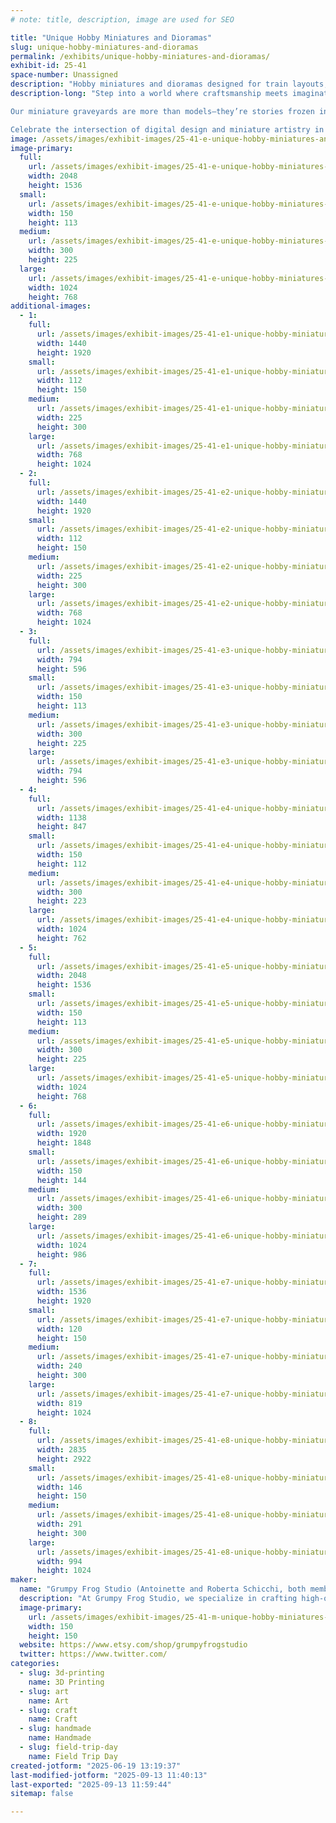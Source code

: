 ```yaml
---
# note: title, description, image are used for SEO

title: "Unique Hobby Miniatures and Dioramas"
slug: unique-hobby-miniatures-and-dioramas
permalink: /exhibits/unique-hobby-miniatures-and-dioramas/
exhibit-id: 25-41
space-number: Unassigned
description: "Hobby miniatures and dioramas designed for train layouts, doll collections, and fantasy scenes."
description-long: "Step into a world where craftsmanship meets imagination in an exhibit showcasing artist designed and developed hobby miniatures and dioramas designed for train layouts, doll collections, and fantasy scenes. Each piece is meticulously crafted using advanced 3D sculpting tools like ZBrush, allowing the artist to shape intricate details and bring life to tiny landscapes, accessories, and structures.

Our miniature graveyards are more than models—they’re stories frozen in scale. The use of digital sculpting revolutionizes traditional miniature-making by blending modern technology with the timeless charm of hand-painted finishes and customized scenes. Our designs are based off real gravestones in Pensacola, Florida. 

Celebrate the intersection of digital design and miniature artistry in this immersive showcase of creativity, scale, and storytelling."
image: /assets/images/exhibit-images/25-41-e-unique-hobby-miniatures-and-dioramas-att-wbxpjkajtp-nrqsemp5oj3ybou4h-ivg8eoimnjglzq-300x225.jpeg
image-primary: 
  full:
    url: /assets/images/exhibit-images/25-41-e-unique-hobby-miniatures-and-dioramas-att-wbxpjkajtp-nrqsemp5oj3ybou4h-ivg8eoimnjglzq-full.jpeg
    width: 2048
    height: 1536
  small:
    url: /assets/images/exhibit-images/25-41-e-unique-hobby-miniatures-and-dioramas-att-wbxpjkajtp-nrqsemp5oj3ybou4h-ivg8eoimnjglzq-150x113.jpeg
    width: 150
    height: 113
  medium:
    url: /assets/images/exhibit-images/25-41-e-unique-hobby-miniatures-and-dioramas-att-wbxpjkajtp-nrqsemp5oj3ybou4h-ivg8eoimnjglzq-300x225.jpeg
    width: 300
    height: 225
  large:
    url: /assets/images/exhibit-images/25-41-e-unique-hobby-miniatures-and-dioramas-att-wbxpjkajtp-nrqsemp5oj3ybou4h-ivg8eoimnjglzq-1024x768.jpeg
    width: 1024
    height: 768
additional-images: 
  - 1:
    full:
      url: /assets/images/exhibit-images/25-41-e1-unique-hobby-miniatures-and-dioramas-brown-portfolio-6571e9-full.jpg
      width: 1440
      height: 1920
    small:
      url: /assets/images/exhibit-images/25-41-e1-unique-hobby-miniatures-and-dioramas-brown-portfolio-6571e9-112x150.jpg
      width: 112
      height: 150
    medium:
      url: /assets/images/exhibit-images/25-41-e1-unique-hobby-miniatures-and-dioramas-brown-portfolio-6571e9-225x300.jpg
      width: 225
      height: 300
    large:
      url: /assets/images/exhibit-images/25-41-e1-unique-hobby-miniatures-and-dioramas-brown-portfolio-6571e9-768x1024.jpg
      width: 768
      height: 1024
  - 2:
    full:
      url: /assets/images/exhibit-images/25-41-e2-unique-hobby-miniatures-and-dioramas-millergrave-portfoliojpg-3fa43b-full.jpg
      width: 1440
      height: 1920
    small:
      url: /assets/images/exhibit-images/25-41-e2-unique-hobby-miniatures-and-dioramas-millergrave-portfoliojpg-3fa43b-112x150.jpg
      width: 112
      height: 150
    medium:
      url: /assets/images/exhibit-images/25-41-e2-unique-hobby-miniatures-and-dioramas-millergrave-portfoliojpg-3fa43b-225x300.jpg
      width: 225
      height: 300
    large:
      url: /assets/images/exhibit-images/25-41-e2-unique-hobby-miniatures-and-dioramas-millergrave-portfoliojpg-3fa43b-768x1024.jpg
      width: 768
      height: 1024
  - 3:
    full:
      url: /assets/images/exhibit-images/25-41-e3-unique-hobby-miniatures-and-dioramas-il-794xn6177985764-94f0-669536-full.jpg
      width: 794
      height: 596
    small:
      url: /assets/images/exhibit-images/25-41-e3-unique-hobby-miniatures-and-dioramas-il-794xn6177985764-94f0-669536-150x113.jpg
      width: 150
      height: 113
    medium:
      url: /assets/images/exhibit-images/25-41-e3-unique-hobby-miniatures-and-dioramas-il-794xn6177985764-94f0-669536-300x225.jpg
      width: 300
      height: 225
    large:
      url: /assets/images/exhibit-images/25-41-e3-unique-hobby-miniatures-and-dioramas-il-794xn6177985764-94f0-669536-794x596.jpg
      width: 794
      height: 596
  - 4:
    full:
      url: /assets/images/exhibit-images/25-41-e4-unique-hobby-miniatures-and-dioramas-n2-full.png
      width: 1138
      height: 847
    small:
      url: /assets/images/exhibit-images/25-41-e4-unique-hobby-miniatures-and-dioramas-n2-150x112.png
      width: 150
      height: 112
    medium:
      url: /assets/images/exhibit-images/25-41-e4-unique-hobby-miniatures-and-dioramas-n2-300x223.png
      width: 300
      height: 223
    large:
      url: /assets/images/exhibit-images/25-41-e4-unique-hobby-miniatures-and-dioramas-n2-1024x762.png
      width: 1024
      height: 762
  - 5:
    full:
      url: /assets/images/exhibit-images/25-41-e5-unique-hobby-miniatures-and-dioramas-att-42xlbb9qtb6eqtfzcoa-o8pjodspewt4aofklp0pvka-full.jpeg
      width: 2048
      height: 1536
    small:
      url: /assets/images/exhibit-images/25-41-e5-unique-hobby-miniatures-and-dioramas-att-42xlbb9qtb6eqtfzcoa-o8pjodspewt4aofklp0pvka-150x113.jpeg
      width: 150
      height: 113
    medium:
      url: /assets/images/exhibit-images/25-41-e5-unique-hobby-miniatures-and-dioramas-att-42xlbb9qtb6eqtfzcoa-o8pjodspewt4aofklp0pvka-300x225.jpeg
      width: 300
      height: 225
    large:
      url: /assets/images/exhibit-images/25-41-e5-unique-hobby-miniatures-and-dioramas-att-42xlbb9qtb6eqtfzcoa-o8pjodspewt4aofklp0pvka-1024x768.jpeg
      width: 1024
      height: 768
  - 6:
    full:
      url: /assets/images/exhibit-images/25-41-e6-unique-hobby-miniatures-and-dioramas-70bfe289-538c-4e17-ad2a-3b4aa2c1427e-6e4b5e-full.jpg
      width: 1920
      height: 1848
    small:
      url: /assets/images/exhibit-images/25-41-e6-unique-hobby-miniatures-and-dioramas-70bfe289-538c-4e17-ad2a-3b4aa2c1427e-6e4b5e-150x144.jpg
      width: 150
      height: 144
    medium:
      url: /assets/images/exhibit-images/25-41-e6-unique-hobby-miniatures-and-dioramas-70bfe289-538c-4e17-ad2a-3b4aa2c1427e-6e4b5e-300x289.jpg
      width: 300
      height: 289
    large:
      url: /assets/images/exhibit-images/25-41-e6-unique-hobby-miniatures-and-dioramas-70bfe289-538c-4e17-ad2a-3b4aa2c1427e-6e4b5e-1024x986.jpg
      width: 1024
      height: 986
  - 7:
    full:
      url: /assets/images/exhibit-images/25-41-e7-unique-hobby-miniatures-and-dioramas-23b1490d-24d9-4ff7-ad2a-a140f0eb4952-787dfb-full.jpg
      width: 1536
      height: 1920
    small:
      url: /assets/images/exhibit-images/25-41-e7-unique-hobby-miniatures-and-dioramas-23b1490d-24d9-4ff7-ad2a-a140f0eb4952-787dfb-120x150.jpg
      width: 120
      height: 150
    medium:
      url: /assets/images/exhibit-images/25-41-e7-unique-hobby-miniatures-and-dioramas-23b1490d-24d9-4ff7-ad2a-a140f0eb4952-787dfb-240x300.jpg
      width: 240
      height: 300
    large:
      url: /assets/images/exhibit-images/25-41-e7-unique-hobby-miniatures-and-dioramas-23b1490d-24d9-4ff7-ad2a-a140f0eb4952-787dfb-819x1024.jpg
      width: 819
      height: 1024
  - 8:
    full:
      url: /assets/images/exhibit-images/25-41-e8-unique-hobby-miniatures-and-dioramas-snowwhite-full.jpg
      width: 2835
      height: 2922
    small:
      url: /assets/images/exhibit-images/25-41-e8-unique-hobby-miniatures-and-dioramas-snowwhite-146x150.jpg
      width: 146
      height: 150
    medium:
      url: /assets/images/exhibit-images/25-41-e8-unique-hobby-miniatures-and-dioramas-snowwhite-291x300.jpg
      width: 291
      height: 300
    large:
      url: /assets/images/exhibit-images/25-41-e8-unique-hobby-miniatures-and-dioramas-snowwhite-994x1024.jpg
      width: 994
      height: 1024
maker: 
  name: "Grumpy Frog Studio (Antoinette and Roberta Schicchi, both members)"
  description: "At Grumpy Frog Studio, we specialize in crafting high-quality, handmade miniatures designed to bring model train layouts and hobby dioramas to life. As a small, artisan-owned business, we take pride in producing detailed scenery accessories tailored to the unique visions of train enthusiasts and miniature collectors alike."
  image-primary:
    url: /assets/images/exhibit-images/25-41-m-unique-hobby-miniatures-and-dioramas-logo-150x150.png
    width: 150
    height: 150
  website: https://www.etsy.com/shop/grumpyfrogstudio
  twitter: https://www.twitter.com/
categories: 
  - slug: 3d-printing
    name: 3D Printing
  - slug: art
    name: Art
  - slug: craft
    name: Craft
  - slug: handmade
    name: Handmade
  - slug: field-trip-day
    name: Field Trip Day
created-jotform: "2025-06-19 13:19:37"
last-modified-jotform: "2025-09-13 11:40:13"
last-exported: "2025-09-13 11:59:44"
sitemap: false

---
```

